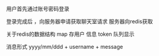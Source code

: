用户首先通过账号密码登录

登录完成后 ，向服务器申请获取聊天室请求
服务器向redis获取

关于redis的数据结构
map 存用户 信息 token
队列显示

消息形式 yyyy/mm/ddd + username + message 